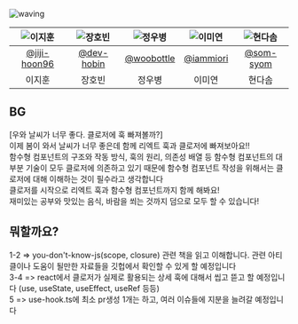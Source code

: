 ![waving](https://capsule-render.vercel.app/api?type=waving&height=240&color=gradient&text=You%20don't%20know%20closure&section=header&reversal=true&textBg=false&fontAlign=54&fontAlignY=32&animation=fadeIn)

<div align="center">

| ![이지훈](https://images.weserv.nl/?url=https://avatars.githubusercontent.com/u/94469974?v=4&h=250&w=250&fit=cover&maxage=7d) | ![장호빈](https://images.weserv.nl/?url=https://avatars.githubusercontent.com/u/66239735?v=4&h=250&w=250&fit=cover&maxage=7d) | ![정우병](https://images.weserv.nl/?url=https://avatars.githubusercontent.com/u/50283326?v=4&h=250&w=250&fit=cover&maxage=7d) | ![이미연](https://images.weserv.nl/?url=https://avatars.githubusercontent.com/u/46439995?v=4&h=250&w=250&fit=cover&maxage=7d) | ![현다솜](https://images.weserv.nl/?url=https://avatars.githubusercontent.com/u/60869490?v=4&h=250&w=250&fit=cover&maxage=7d) |
| :---------------------------------------------------------------------------------------------------------------------------: | :---------------------------------------------------------------------------------------------------------------------------: | :---------------------------------------------------------------------------------------------------------------------------: | :---------------------------------------------------------------------------------------------------------------------------: | :---------------------------------------------------------------------------------------------------------------------------: |
|                                        [@jiji-hoon96](https://github.com/jiji-hoon96)                                         |                                          [@dev-hobin](https://github.com/dev-hobin)                                           |                                          [@woobottle](https://github.com/woobottle)                                           |                                           [@iammiori](https://github.com/iammiori)                                            |                                           [@som-syom](https://github.com/som-syom)                                            |
|                                                            이지훈                                                             |                                                            장호빈                                                             |                                                            정우병                                                             |                                                            이미연                                                             |                                                            현다솜                                                             |

</div>

## BG

[우와 날씨가 너무 좋다. 클로저에 훅 빠져볼까?]  
이제 봄이 와서 날씨가 너무 좋은데 함께 리엑트 훅과 클로저에 빠져보아요!!  
함수형 컴포넌트의 구조와 작동 방식, 훅의 원리, 의존성 배열 등 함수형 컴포넌트의 대부분 기술이 모두 클로저에 의존하고 있기 때문에 함수형 컴포넌트 작성을 위해서는 클로저에 대해 이해하는 것이 필수라고 생각합니다  
클로저를 시작으로 리엑트 훅과 함수형 컴포넌트까지 함께 해봐요!  
재미있는 공부와 맛있는 음식, 바람을 쐬는 것까지 덤으로 모두 할 수 있습니다!

## 뭐할까요?

1-2 => you-don't-know-js(scope, closure) 관련 책을 읽고 이해합니다. 관련 아티클이나 도움이 될만한 자료들을 깃헙에서 확인할 수 있게 할 예정입니다  
3-4 => react에서 클로저가 실제로 활용되는 상세 훅에 대해서 씹고 뜯고 할 예정입니다 (use, useState, useEffect, useRef 등등)  
5 => use-hook.ts에 최소 pr생성 1개는 하고, 여러 이슈들에 지분을 늘려갈 예정입니다

